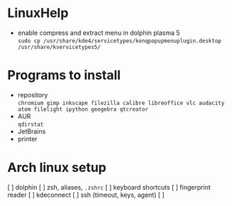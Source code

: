 # LinuxHelp

* enable compress and extract menu in dolphin plasma 5 <br>
  `sudo cp /usr/share/kde4/servicetypes/konqpopupmenuplugin.desktop /usr/share/kservicetypes5/`

# Programs to install
* repository <br>
  `chromium gimp inkscape filezilla calibre libreoffice vlc audacity atom filelight ipython geogebra qtcreator`
* AUR <br>
  `qdirstat`
* JetBrains
* printer

# Arch linux setup
[ ] dolphin
[ ] zsh, aliases, `.zshrc`
[ ] keyboard shortcuts
[ ] fingerprint reader
[ ] kdeconnect
[ ] ssh (timeout, keys, agent)
[ ] 
